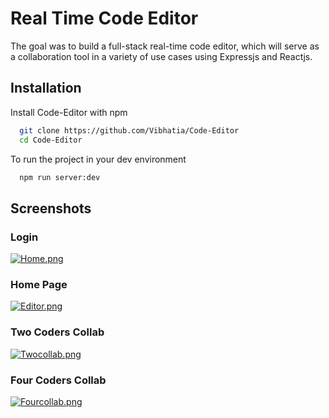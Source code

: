 
# Real Time Code Editor

The goal was to build a full-stack real-time code editor, which will
serve as a collaboration tool in a variety of use cases using Expressjs
and Reactjs.







## Installation

Install Code-Editor with npm

```bash
  git clone https://github.com/Vibhatia/Code-Editor
  cd Code-Editor
```

To run the project in your dev environment

```bash
  npm run server:dev
```

## Screenshots

### Login

[![Home.png](https://i.postimg.cc/XqpVYq8M/Home.png)](https://postimg.cc/4HRC8Jqw)

### Home Page

[![Editor.png](https://i.postimg.cc/1zdL8yDj/Editor.png)](https://postimg.cc/Mcys42P7)

### Two Coders Collab

[![Twocollab.png](https://i.postimg.cc/rFhgVQ1h/Twocollab.png)](https://postimg.cc/9r7y1PNT)

### Four Coders Collab

[![Fourcollab.png](https://i.postimg.cc/9MjY8S2f/Fourcollab.png)](https://postimg.cc/TyCbhtp8)


